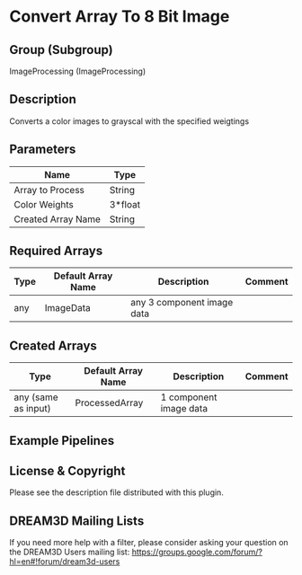 # Convert Array To 8 Bit Image  #


## Group (Subgroup) ##

ImageProcessing (ImageProcessing)


## Description ##

Converts a color images to grayscal with the specified weigtings

## Parameters ##

| Name             | Type |
|------------------|------|
| Array to Process | String |
| Color Weights | 3*float |
| Created Array Name | String |

## Required Arrays ##

| Type | Default Array Name | Description | Comment |
|------|--------------------|-------------|---------|
| any | ImageData | any 3 component image data       | |


## Created Arrays ##

| Type | Default Array Name | Description | Comment |
|------|--------------------|-------------|---------|
| any (same as input) | ProcessedArray | 1 component image data       | |




## Example Pipelines ##



## License & Copyright ##

Please see the description file distributed with this plugin.

## DREAM3D Mailing Lists ##

If you need more help with a filter, please consider asking your question on the DREAM3D Users mailing list:
https://groups.google.com/forum/?hl=en#!forum/dream3d-users


